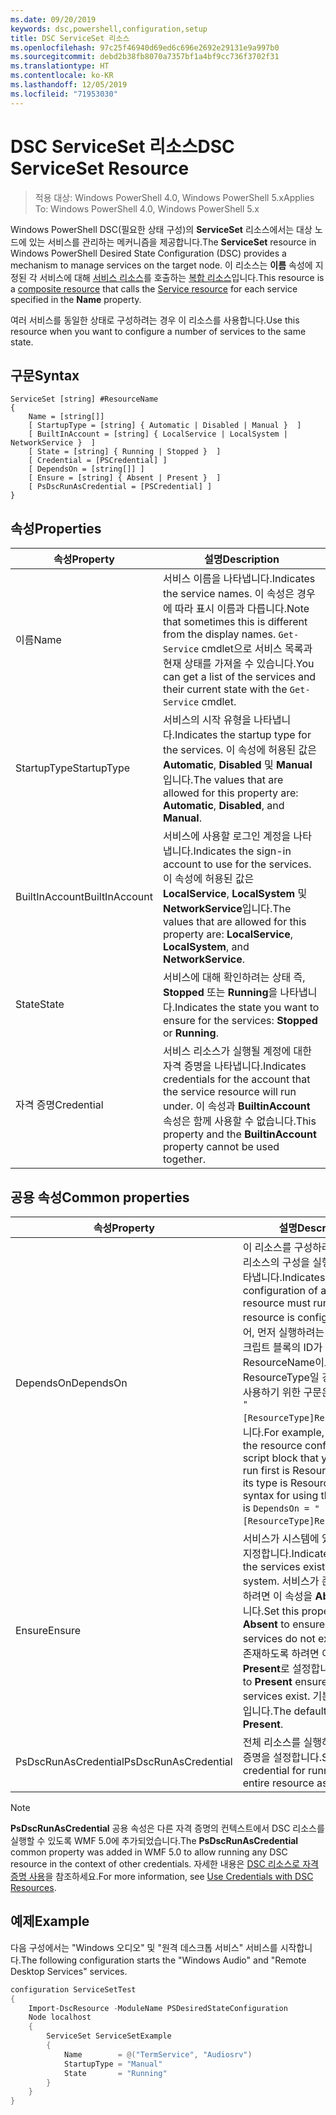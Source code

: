 ```yaml
---
ms.date: 09/20/2019
keywords: dsc,powershell,configuration,setup
title: DSC ServiceSet 리소스
ms.openlocfilehash: 97c25f46940d69ed6c696e2692e29131e9a997b0
ms.sourcegitcommit: debd2b38fb8070a7357bf1a4bf9cc736f3702f31
ms.translationtype: HT
ms.contentlocale: ko-KR
ms.lasthandoff: 12/05/2019
ms.locfileid: "71953030"
---
```

# <a name="dsc-serviceset-resource"></a><span data-ttu-id="e98ff-103">DSC ServiceSet 리소스</span><span class="sxs-lookup"><span data-stu-id="e98ff-103">DSC ServiceSet Resource</span></span>

> <span data-ttu-id="e98ff-104">적용 대상: Windows PowerShell 4.0, Windows PowerShell 5.x</span><span class="sxs-lookup"><span data-stu-id="e98ff-104">Applies To: Windows PowerShell 4.0, Windows PowerShell 5.x</span></span>

<span data-ttu-id="e98ff-105">Windows PowerShell DSC(필요한 상태 구성)의 **ServiceSet** 리소스에서는 대상 노드에 있는 서비스를 관리하는 메커니즘을 제공합니다.</span><span class="sxs-lookup"><span data-stu-id="e98ff-105">The **ServiceSet** resource in Windows PowerShell Desired State Configuration (DSC) provides a mechanism to manage services on the target node.</span></span> <span data-ttu-id="e98ff-106">이 리소스는 **이름** 속성에 지정된 각 서비스에 대해 [서비스 리소스](serviceResource.md)를 호출하는 [복합 리소스](../../../resources/authoringResourceComposite.md)입니다.</span><span class="sxs-lookup"><span data-stu-id="e98ff-106">This resource is a [composite resource](../../../resources/authoringResourceComposite.md) that calls the [Service resource](serviceResource.md) for each service specified in the **Name** property.</span></span>

<span data-ttu-id="e98ff-107">여러 서비스를 동일한 상태로 구성하려는 경우 이 리소스를 사용합니다.</span><span class="sxs-lookup"><span data-stu-id="e98ff-107">Use this resource when you want to configure a number of services to the same state.</span></span>

## <a name="syntax"></a><span data-ttu-id="e98ff-108">구문</span><span class="sxs-lookup"><span data-stu-id="e98ff-108">Syntax</span></span>

```Syntax
ServiceSet [string] #ResourceName
{
    Name = [string[]]
    [ StartupType = [string] { Automatic | Disabled | Manual }  ]
    [ BuiltInAccount = [string] { LocalService | LocalSystem | NetworkService }  ]
    [ State = [string] { Running | Stopped }  ]
    [ Credential = [PSCredential] ]
    [ DependsOn = [string[]] ]
    [ Ensure = [string] { Absent | Present }  ]
    [ PsDscRunAsCredential = [PSCredential] ]
}
```

## <a name="properties"></a><span data-ttu-id="e98ff-109">속성</span><span class="sxs-lookup"><span data-stu-id="e98ff-109">Properties</span></span>

|<span data-ttu-id="e98ff-110">속성</span><span class="sxs-lookup"><span data-stu-id="e98ff-110">Property</span></span> |<span data-ttu-id="e98ff-111">설명</span><span class="sxs-lookup"><span data-stu-id="e98ff-111">Description</span></span> |
|---|---|
|<span data-ttu-id="e98ff-112">이름</span><span class="sxs-lookup"><span data-stu-id="e98ff-112">Name</span></span> |<span data-ttu-id="e98ff-113">서비스 이름을 나타냅니다.</span><span class="sxs-lookup"><span data-stu-id="e98ff-113">Indicates the service names.</span></span> <span data-ttu-id="e98ff-114">이 속성은 경우에 따라 표시 이름과 다릅니다.</span><span class="sxs-lookup"><span data-stu-id="e98ff-114">Note that sometimes this is different from the display names.</span></span> <span data-ttu-id="e98ff-115">`Get-Service` cmdlet으로 서비스 목록과 현재 상태를 가져올 수 있습니다.</span><span class="sxs-lookup"><span data-stu-id="e98ff-115">You can get a list of the services and their current state with the `Get-Service` cmdlet.</span></span> |
|<span data-ttu-id="e98ff-116">StartupType</span><span class="sxs-lookup"><span data-stu-id="e98ff-116">StartupType</span></span> |<span data-ttu-id="e98ff-117">서비스의 시작 유형을 나타냅니다.</span><span class="sxs-lookup"><span data-stu-id="e98ff-117">Indicates the startup type for the services.</span></span> <span data-ttu-id="e98ff-118">이 속성에 허용된 값은 **Automatic**, **Disabled** 및 **Manual**입니다.</span><span class="sxs-lookup"><span data-stu-id="e98ff-118">The values that are allowed for this property are: **Automatic**, **Disabled**, and **Manual**.</span></span> |
|<span data-ttu-id="e98ff-119">BuiltInAccount</span><span class="sxs-lookup"><span data-stu-id="e98ff-119">BuiltInAccount</span></span> |<span data-ttu-id="e98ff-120">서비스에 사용할 로그인 계정을 나타냅니다.</span><span class="sxs-lookup"><span data-stu-id="e98ff-120">Indicates the sign-in account to use for the services.</span></span> <span data-ttu-id="e98ff-121">이 속성에 허용된 값은 **LocalService**, **LocalSystem** 및 **NetworkService**입니다.</span><span class="sxs-lookup"><span data-stu-id="e98ff-121">The values that are allowed for this property are: **LocalService**, **LocalSystem**, and **NetworkService**.</span></span> |
|<span data-ttu-id="e98ff-122">State</span><span class="sxs-lookup"><span data-stu-id="e98ff-122">State</span></span> |<span data-ttu-id="e98ff-123">서비스에 대해 확인하려는 상태 즉, **Stopped** 또는 **Running**을 나타냅니다.</span><span class="sxs-lookup"><span data-stu-id="e98ff-123">Indicates the state you want to ensure for the services: **Stopped** or **Running**.</span></span> |
|<span data-ttu-id="e98ff-124">자격 증명</span><span class="sxs-lookup"><span data-stu-id="e98ff-124">Credential</span></span> |<span data-ttu-id="e98ff-125">서비스 리소스가 실행될 계정에 대한 자격 증명을 나타냅니다.</span><span class="sxs-lookup"><span data-stu-id="e98ff-125">Indicates credentials for the account that the service resource will run under.</span></span> <span data-ttu-id="e98ff-126">이 속성과 **BuiltinAccount** 속성은 함께 사용할 수 없습니다.</span><span class="sxs-lookup"><span data-stu-id="e98ff-126">This property and the **BuiltinAccount** property cannot be used together.</span></span> |

## <a name="common-properties"></a><span data-ttu-id="e98ff-127">공용 속성</span><span class="sxs-lookup"><span data-stu-id="e98ff-127">Common properties</span></span>

|<span data-ttu-id="e98ff-128">속성</span><span class="sxs-lookup"><span data-stu-id="e98ff-128">Property</span></span> |<span data-ttu-id="e98ff-129">설명</span><span class="sxs-lookup"><span data-stu-id="e98ff-129">Description</span></span> |
|---|---|
|<span data-ttu-id="e98ff-130">DependsOn</span><span class="sxs-lookup"><span data-stu-id="e98ff-130">DependsOn</span></span> |<span data-ttu-id="e98ff-131">이 리소스를 구성하려면 먼저 다른 리소스의 구성을 실행해야 함을 나타냅니다.</span><span class="sxs-lookup"><span data-stu-id="e98ff-131">Indicates that the configuration of another resource must run before this resource is configured.</span></span> <span data-ttu-id="e98ff-132">예를 들어, 먼저 실행하려는 리소스 구성 스크립트 블록의 ID가 ResourceName이고 해당 형식이 ResourceType일 경우, 이 속성을 사용하기 위한 구문은 `DependsOn = "[ResourceType]ResourceName"`입니다.</span><span class="sxs-lookup"><span data-stu-id="e98ff-132">For example, if the ID of the resource configuration script block that you want to run first is ResourceName and its type is ResourceType, the syntax for using this property is `DependsOn = "[ResourceType]ResourceName"`.</span></span> |
|<span data-ttu-id="e98ff-133">Ensure</span><span class="sxs-lookup"><span data-stu-id="e98ff-133">Ensure</span></span> |<span data-ttu-id="e98ff-134">서비스가 시스템에 있는지 여부를 지정합니다.</span><span class="sxs-lookup"><span data-stu-id="e98ff-134">Indicates whether the services exist on the system.</span></span> <span data-ttu-id="e98ff-135">서비스가 존재하지 않도록 하려면 이 속성을 **Absent**로 설정합니다.</span><span class="sxs-lookup"><span data-stu-id="e98ff-135">Set this property to **Absent** to ensure that the services do not exist.</span></span> <span data-ttu-id="e98ff-136">서비스가 존재하도록 하려면 이 속성을 **Present**로 설정합니다.</span><span class="sxs-lookup"><span data-stu-id="e98ff-136">Setting it to **Present** ensures that target services exist.</span></span> <span data-ttu-id="e98ff-137">기본값은 **Present**입니다.</span><span class="sxs-lookup"><span data-stu-id="e98ff-137">The default value is **Present**.</span></span> |
|<span data-ttu-id="e98ff-138">PsDscRunAsCredential</span><span class="sxs-lookup"><span data-stu-id="e98ff-138">PsDscRunAsCredential</span></span> |<span data-ttu-id="e98ff-139">전체 리소스를 실행하기 위한 자격 증명을 설정합니다.</span><span class="sxs-lookup"><span data-stu-id="e98ff-139">Sets the credential for running the entire resource as.</span></span> |

> [!NOTE]
> <span data-ttu-id="e98ff-140">**PsDscRunAsCredential** 공용 속성은 다른 자격 증명의 컨텍스트에서 DSC 리소스를 실행할 수 있도록 WMF 5.0에 추가되었습니다.</span><span class="sxs-lookup"><span data-stu-id="e98ff-140">The **PsDscRunAsCredential** common property was added in WMF 5.0 to allow running any DSC resource in the context of other credentials.</span></span> <span data-ttu-id="e98ff-141">자세한 내용은 [ DSC 리소스로 자격 증명 사용](../../../configurations/runasuser.md)을 참조하세요.</span><span class="sxs-lookup"><span data-stu-id="e98ff-141">For more information, see [Use Credentials with DSC Resources](../../../configurations/runasuser.md).</span></span>

## <a name="example"></a><span data-ttu-id="e98ff-142">예제</span><span class="sxs-lookup"><span data-stu-id="e98ff-142">Example</span></span>

<span data-ttu-id="e98ff-143">다음 구성에서는 "Windows 오디오" 및 "원격 데스크톱 서비스" 서비스를 시작합니다.</span><span class="sxs-lookup"><span data-stu-id="e98ff-143">The following configuration starts the "Windows Audio" and "Remote Desktop Services" services.</span></span>

```powershell
configuration ServiceSetTest
{
    Import-DscResource -ModuleName PSDesiredStateConfiguration
    Node localhost
    {
        ServiceSet ServiceSetExample
        {
            Name        = @("TermService", "Audiosrv")
            StartupType = "Manual"
            State       = "Running"
        }
    }
}
```